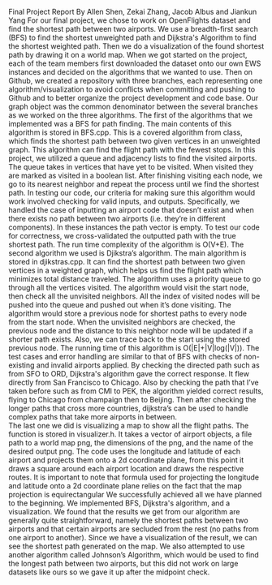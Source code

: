 Final Project Report
By Allen Shen, Zekai Zhang, Jacob Albus and Jiankun Yang
	For our final project, we chose to work on OpenFlights dataset and find the shortest path between two airports. We use a breadth-first search (BFS) to find the shortest unweighted path and Dijkstra's Algorithm to find the shortest weighted path. Then we do a visualization of the found shortest path by drawing it on a world map. 
	When we got started on the project, each of the team members first downloaded the dataset onto our own EWS instances and decided on the algorithms that we wanted to use. Then on Github, we created a repository with three branches, each representing one algorithm/visualization to avoid conflicts when committing and pushing to Github and to better organize the project development and code base. Our graph object was the common denominator between the several branches as we worked on the three algorithms.
	The first of the algorithms that we implemented was a BFS for path finding. The main contents of this algorithm is stored in BFS.cpp. This is a covered algorithm from class, which finds the shortest path between two given vertices in an unweighted graph. This algorithm can find the flight path with the fewest stops. In this project, we utilized a queue and adjacency lists to find the visited airports. The queue takes in vertices that have yet to be visited. When visited they are marked as visited in a boolean list. After finishing visiting each node, we go to its nearest neighbor and repeat the process until we find the shortest path. In testing our code, our criteria for making sure this algorithm would work involved checking for valid inputs, and outputs. Specifically, we handled the case of inputting an airport code that doesn’t exist and when there exists no path between two airports (i.e. they’re in different components). In these instances the path vector is empty. To test our code for correctness, we cross-validated the outputted path with the true shortest path. The run time complexity of the algorithm is O(V+E). 
	The second algorithm we used is Djikstra’s algorithm. The main algorithm is stored in djikstras.cpp. It can find the shortest path between two given vertices in a weighted graph, which helps us find the flight path which minimizes total distance traveled. The algorithm uses a priority queue to go through all the vertices visited. The algorithm would visit the start node, then check all the unvisited neighbors. All the index of visited nodes will be pushed into the queue and pushed out when it’s done visiting. The algorithm would store a previous node for shortest paths to every node from the start node. When the unvisited neighbors are checked, the previous node and the distance to this neighbor  node will be updated if a shorter path exists. Also, we can trace back to the start using the stored previous node. The running time of this algorithm is O(|E|+|V|log(|V|)). The test cases and error handling are similar to that of BFS with checks of non-existing and invalid airports applied. By checking the directed path such as from SFO to ORD, Dijkstra's algorithm gave the correct response. It flew directly from San Francisco to Chicago. Also by checking the path that I’ve taken before such as from CMI to PEK, the algorithm yielded correct results, flying to Chicago from champaign then to Beijing. Then after checking the longer paths that cross more countries, dijkstra’s can be used to handle complex paths that take more airports in between.      
	The last one we did is visualizing a map to show all the flight paths. The function is stored in visualizer.h. It takes a vector of airport objects, a file path to a world map png, the dimensions of the png, and the name of the desired output png. The code uses the longitude and latitude of each airport and projects them onto a 2d coordinate plane, from this point it draws a square around each airport location and draws the respective routes. It is important to note that formula used for projecting the longitude and latitude onto a 2d coordinate plane relies on the fact that the map projection is equirectangular
	We successfully achieved all we have planned to the beginning. We implemented BFS, Dijkstra's algorithm, and a visualization. We found that the results we get from our algorithm are generally quite straightforward, namely the shortest paths between two airports and that certain airports are secluded from the rest (no paths from one airport to another). Since we have a visualization of the result, we can see the shortest path generated on the map. We also attempted to use another algorithm called Johnson’s Algorithm, which would be used to find the longest path between two airports, but this did not work on large datasets like ours so we gave it up after the midpoint check. 
